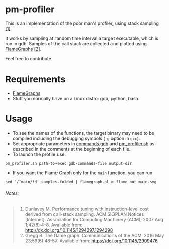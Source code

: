 pm-profiler
============

This is an implementation of the poor man's profiler, using stack sampling [[1]](#notes).

It works by sampling at random time interval a target executable, which is run in gdb.
Samples of the call stack are collected and plotted using [FlameGraphs][flame-github] [[2]](#notes).

Feel free to contribute.

Requirements
================

- [FlameGraphs][flame-github]
- Stuff you normally have on a Linux distro: gdb, python, bash.

Usage
=========

- To see the names of the functions, the target binary may need to be compiled including the debugging symbols (`-g` option in `gcc`).
- Set appropriate parameters in [commands.gdb](./commands.gdb) and [pm_profiler.sh](./pm_profiler.sh) as described in the comments at the beginning of each file.
- To launch the profile use:
```
pm_profiler.sh path-to-exec gdb-commands-file output-dir
```
- If you want the Flame Graph only for the `main` function, you can run
```
sed '/^main/!d' samples.folded | flamegraph.pl > flame_out_main.svg
```


###### Notes:
> 1. Dunlavey M. Performance tuning with instruction-level cost derived from call-stack sampling. ACM SIGPLAN Notices [Internet]. Association for Computing Machinery (ACM); 2007 Aug 1;42(8):4–8. Available from: http://dx.doi.org/10.1145/1294297.1294298
> 2. Gregg B. The flame graph. Communications of the ACM. 2016 May 23;59(6):48-57. Available from: https://doi.org/10.1145/2909476

[flame-github]: https://github.com/brendangregg/FlameGraph
